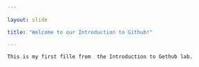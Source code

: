 ```yaml
---
	
layout: slide

title: "Welcome to our Introduction to Github!"

---
```

	
	This is my first fille from  the Introduction to Gethub lab.
